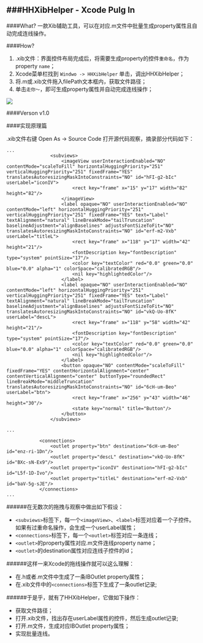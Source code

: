 ###HHXibHelper - Xcode Pulg In 
---

####What?
一款Xib辅助工具，可以在对应.m文件中批量生成property属性且自动完成连线操作。


####How?
1. .xib文件：界面控件布局完成后，将需要生成property的控件`重命名`，作为property `name`；
2. Xcode菜单栏找到 `Windwo -> HHXibHelper` 单击，调出HHXibHelper；
3. 将.m或.xib文件拖入filePath文本框内，获取文件路径；
4. 单击`走你～`，即可生成property属性并自动完成连线操作；

![](https://coding.net/u/herui/p/HHXibHelper/git/blob/master/Untitled-1.gif)

####Verson
v1.0

####实现原理篇

.xib文件右键 Open As -> Source Code 打开源代码观察，摘录部分代码如下：


```
...
                <subviews>
                    <imageView userInteractionEnabled="NO" contentMode="scaleToFill" horizontalHuggingPriority="251" verticalHuggingPriority="251" fixedFrame="YES" translatesAutoresizingMaskIntoConstraints="NO" id="hFI-g2-bIc" userLabel="iconIV">
                        <rect key="frame" x="15" y="17" width="82" height="82"/>
                    </imageView>
                    <label opaque="NO" userInteractionEnabled="NO" contentMode="left" horizontalHuggingPriority="251" verticalHuggingPriority="251" fixedFrame="YES" text="Label" textAlignment="natural" lineBreakMode="tailTruncation" baselineAdjustment="alignBaselines" adjustsFontSizeToFit="NO" translatesAutoresizingMaskIntoConstraints="NO" id="erf-m2-Vxb" userLabel="titleL">
                        <rect key="frame" x="118" y="17" width="42" height="21"/>
                        <fontDescription key="fontDescription" type="system" pointSize="17"/>
                        <color key="textColor" red="0.0" green="0.0" blue="0.0" alpha="1" colorSpace="calibratedRGB"/>
                        <nil key="highlightedColor"/>
                    </label>
                    <label opaque="NO" userInteractionEnabled="NO" contentMode="left" horizontalHuggingPriority="251" verticalHuggingPriority="251" fixedFrame="YES" text="Label" textAlignment="natural" lineBreakMode="tailTruncation" baselineAdjustment="alignBaselines" adjustsFontSizeToFit="NO" translatesAutoresizingMaskIntoConstraints="NO" id="vkQ-Uo-8fK" userLabel="descL">
                        <rect key="frame" x="118" y="58" width="42" height="21"/>
                        <fontDescription key="fontDescription" type="system" pointSize="17"/>
                        <color key="textColor" red="0.0" green="0.0" blue="0.0" alpha="1" colorSpace="calibratedRGB"/>
                        <nil key="highlightedColor"/>
                    </label>
                    <button opaque="NO" contentMode="scaleToFill" fixedFrame="YES" contentHorizontalAlignment="center" contentVerticalAlignment="center" buttonType="roundedRect" lineBreakMode="middleTruncation" translatesAutoresizingMaskIntoConstraints="NO" id="6cH-um-Beo" userLabel="btn">
                        <rect key="frame" x="256" y="43" width="46" height="30"/>
                        <state key="normal" title="Button"/>
                    </button>
                </subviews>

...

            <connections>
                <outlet property="btn" destination="6cH-um-Beo" id="enz-ri-1Dn"/>
                <outlet property="descL" destination="vkQ-Uo-8fK" id="BXc-sN-Ex9"/>
                <outlet property="iconIV" destination="hFI-g2-bIc" id="L5f-1D-Ivo"/>
                <outlet property="titleL" destination="erf-m2-Vxb" id="baV-5g-sJE"/>
            </connections>
...

```

######在无数次的拖拽与观察中做出如下假设：
* `<subviews>`标签下，每一个`<imageView>`、`<label>`标签对应着一个子控件。如果有过重命名操作，会生成一个userLabel属性；
* `<connections>`标签下，每一个`<outlet>`标签对应一条连线；
* `<outlet>`的property属性对应.m文件连线property name；
* `<outlet>`的destination属性对应连线子控件的id；

######这样一来Xcode的拖线操作就可以这么理解：
* 在.h或者.m文件中生成了一条IBOutlet property属性；
* 在.xib文件中的`<connections>`标签下生成了一条outlet记录;

######于是乎，就有了HHXibHelper，它做如下操作：
* 获取文件路径；
* 打开.xib文件，找出存在userLabel属性的控件，然后生成outlet记录;
* 打开.m文件，生成对应IBOutlet property属性；
* 实现批量连线。
